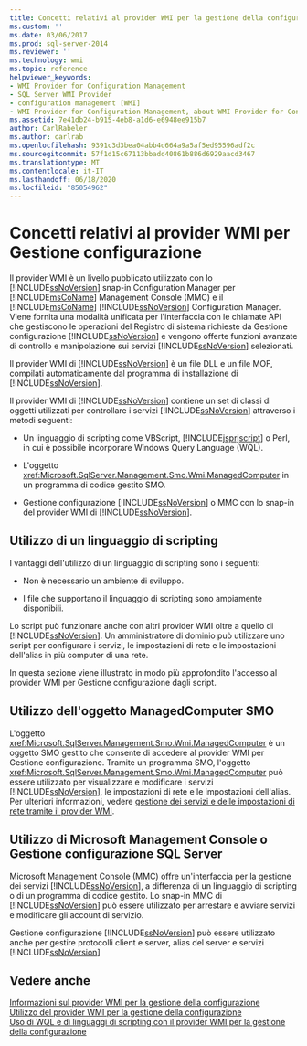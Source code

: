```yaml
---
title: Concetti relativi al provider WMI per la gestione della configurazione | Microsoft Docs
ms.custom: ''
ms.date: 03/06/2017
ms.prod: sql-server-2014
ms.reviewer: ''
ms.technology: wmi
ms.topic: reference
helpviewer_keywords:
- WMI Provider for Configuration Management
- SQL Server WMI Provider
- configuration management [WMI]
- WMI Provider for Configuration Management, about WMI Provider for Configuration Management
ms.assetid: 7e41db24-b915-4eb8-a1d6-e6948ee915b7
author: CarlRabeler
ms.author: carlrab
ms.openlocfilehash: 9391c3d3bea04abb4d664a9a5af5ed95596adf2c
ms.sourcegitcommit: 57f1d15c67113bbadd40861b886d6929aacd3467
ms.translationtype: MT
ms.contentlocale: it-IT
ms.lasthandoff: 06/18/2020
ms.locfileid: "85054962"
---
```

# <a name="wmi-provider-for-configuration-management-concepts"></a>Concetti relativi al provider WMI per Gestione configurazione
  Il provider WMI è un livello pubblicato utilizzato con lo [!INCLUDE[ssNoVersion](../../includes/ssnoversion-md.md)] snap-in Configuration Manager per [!INCLUDE[msCoName](../../includes/msconame-md.md)] Management Console (MMC) e il [!INCLUDE[msCoName](../../includes/msconame-md.md)] [!INCLUDE[ssNoVersion](../../includes/ssnoversion-md.md)] Configuration Manager. Viene fornita una modalità unificata per l'interfaccia con le chiamate API che gestiscono le operazioni del Registro di sistema richieste da Gestione configurazione [!INCLUDE[ssNoVersion](../../includes/ssnoversion-md.md)] e vengono offerte funzioni avanzate di controllo e manipolazione sui servizi [!INCLUDE[ssNoVersion](../../includes/ssnoversion-md.md)] selezionati.  
  
 Il provider WMI di [!INCLUDE[ssNoVersion](../../includes/ssnoversion-md.md)] è un file DLL e un file MOF, compilati automaticamente dal programma di installazione di [!INCLUDE[ssNoVersion](../../includes/ssnoversion-md.md)].  
  
 Il provider WMI di [!INCLUDE[ssNoVersion](../../includes/ssnoversion-md.md)] contiene un set di classi di oggetti utilizzati per controllare i servizi [!INCLUDE[ssNoVersion](../../includes/ssnoversion-md.md)] attraverso i metodi seguenti:  
  
-   Un linguaggio di scripting come VBScript, [!INCLUDE[jsprjscript](../../includes/jsprjscript-md.md)] o Perl, in cui è possibile incorporare Windows Query Language (WQL).  
  
-   L'oggetto <xref:Microsoft.SqlServer.Management.Smo.Wmi.ManagedComputer> in un programma di codice gestito SMO.  
  
-   Gestione configurazione [!INCLUDE[ssNoVersion](../../includes/ssnoversion-md.md)] o MMC con lo snap-in del provider WMI di [!INCLUDE[ssNoVersion](../../includes/ssnoversion-md.md)].  
  
## <a name="using-a-script-language"></a>Utilizzo di un linguaggio di scripting  
 I vantaggi dell'utilizzo di un linguaggio di scripting sono i seguenti:  
  
-   Non è necessario un ambiente di sviluppo.  
  
-   I file che supportano il linguaggio di scripting sono ampiamente disponibili.  
  
 Lo script può funzionare anche con altri provider WMI oltre a quello di [!INCLUDE[ssNoVersion](../../includes/ssnoversion-md.md)]. Un amministratore di dominio può utilizzare uno script per configurare i servizi, le impostazioni di rete e le impostazioni dell'alias in più computer di una rete.  
  
 In questa sezione viene illustrato in modo più approfondito l'accesso al provider WMI per Gestione configurazione dagli script.  
  
## <a name="using-the-smo-managedcomputer-object"></a>Utilizzo dell'oggetto ManagedComputer SMO   
 L'oggetto <xref:Microsoft.SqlServer.Management.Smo.Wmi.ManagedComputer> è un oggetto SMO gestito che consente di accedere al provider WMI per Gestione configurazione. Tramite un programma SMO, l'oggetto <xref:Microsoft.SqlServer.Management.Smo.Wmi.ManagedComputer> può essere utilizzato per visualizzare e modificare i servizi [!INCLUDE[ssNoVersion](../../includes/ssnoversion-md.md)], le impostazioni di rete e le impostazioni dell'alias. Per ulteriori informazioni, vedere [gestione dei servizi e delle impostazioni di rete tramite il provider WMI](../server-management-objects-smo/tasks/managing-services-and-network-settings-by-using-wmi-provider.md).  
  
## <a name="using-the-microsoft-management-console-or-sql-server-configuration-manager"></a>Utilizzo di Microsoft Management Console o Gestione configurazione SQL Server  
 Microsoft Management Console (MMC) offre un'interfaccia per la gestione dei servizi [!INCLUDE[ssNoVersion](../../includes/ssnoversion-md.md)], a differenza di un linguaggio di scripting o di un programma di codice gestito. Lo snap-in MMC di [!INCLUDE[ssNoVersion](../../includes/ssnoversion-md.md)] può essere utilizzato per arrestare e avviare servizi e modificare gli account di servizio.  
  
 Gestione configurazione [!INCLUDE[ssNoVersion](../../includes/ssnoversion-md.md)] può essere utilizzato anche per gestire protocolli client e server, alias del server e servizi [!INCLUDE[ssNoVersion](../../includes/ssnoversion-md.md)]  
  
## <a name="see-also"></a>Vedere anche  
 [Informazioni sul provider WMI per la gestione della configurazione](understanding-the-wmi-provider-for-configuration-management.md)   
 [Utilizzo del provider WMI per la gestione della configurazione](working-with-the-wmi-provider-for-configuration-management.md)   
 [Uso di WQL e di linguaggi di scripting con il provider WMI per la gestione della configurazione](using-wql-and-scripting-languages-with-the-wmi-provider.md)  
  
  
